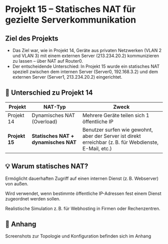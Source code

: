 # Projekt 15 – Statisches NAT für gezielte Serverkommunikation

## Ziel des Projekts
- Das Ziel war, wie in Projekt 14, Geräte aus privaten Netzwerken (VLAN 2 und VLAN 3) mit einem externen Server (213.234.20.2) kommunizieren zu lassen – über NAT auf Router0.
- Der entscheidende Unterschied: In Projekt 15 wurde ein statisches NAT speziell zwischen dem internen Server (Server0, 192.168.3.2) und dem externen Server (Server1, 213.234.20.2) eingerichtet.


## 🔄 Unterschied zu Projekt 14
| Projekt        | NAT-Typ                              | Zweck                                                                                                   |
| -------------- | ------------------------------------ | ------------------------------------------------------------------------------------------------------- |
| Projekt 14     | Dynamisches NAT (Overload)           | Mehrere Geräte teilen sich 1 öffentliche IP                                                             |
| **Projekt 15** | **Statisches NAT + dynamisches NAT** | Benutzer surfen wie gewohnt, aber der Server ist direkt erreichbar (z. B. für Webdienste, E-Mail, etc.) |



## 💡 Warum statisches NAT?
Ermöglicht dauerhaften Zugriff auf einen internen Dienst (z. B. Webserver) von außen.

Wird verwendet, wenn bestimmte öffentliche IP-Adressen fest einem Dienst zugeordnet werden sollen.

Realistische Simulation z. B. für Webhosting in Firmen oder Rechenzentren.


## 📎 Anhang

Screenshots zur Topologie und Konfiguration befinden sich im Anhang
